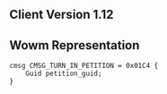 ## Client Version 1.12

## Wowm Representation
```rust,ignore
cmsg CMSG_TURN_IN_PETITION = 0x01C4 {
    Guid petition_guid;    
}

```
